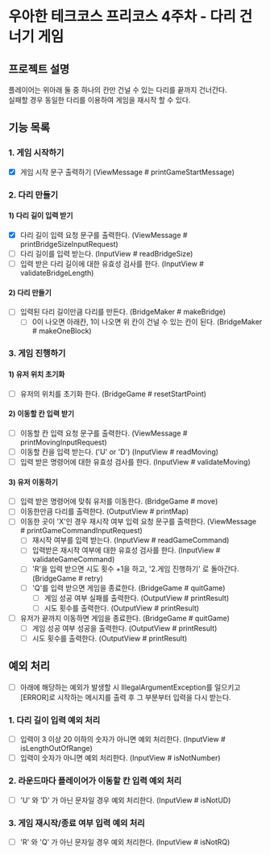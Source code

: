 # 우아한 테크코스 프리코스 4주차 - 다리 건너기 게임
## 프로젝트 설명
플레이어는 위아래 둘 중 하나의 칸만 건널 수 있는 다리를 끝까지 건너간다.  
실패할 경우 동일한 다리를 이용하여 게임을 재시작 할 수 있다.

## 기능 목록
### 1. 게임 시작하기
- [x] 게임 시작 문구 출력하기 (ViewMessage # printGameStartMessage)
### 2. 다리 만들기
#### 1) 다리 길이 입력 받기
- [x] 다리 길이 입력 요청 문구를 출력한다. (ViewMessage # printBridgeSizeInputRequest)
- [ ] 다리 길이를 입력 받는다. (InputView # readBridgeSize)
- [ ] 입력 받은 다리 길이에 대한 유효성 검사를 한다. (InputView # validateBridgeLength)
#### 2) 다리 만들기
- [ ] 입력된 다리 길이만큼 다리를 만든다. (BridgeMaker # makeBridge)
  - [ ] 0이 나오면 아래칸, 1이 나오면 위 칸이 건널 수 있는 칸이 된다. (BridgeMaker # makeOneBlock)
### 3. 게임 진행하기
#### 1) 유저 위치 초기화
- [ ] 유저의 위치를 초기화 한다. (BridgeGame # resetStartPoint)
#### 2) 이동할 칸 입력 받기
- [ ] 이동할 칸 입력 요청 문구를 출력한다. (ViewMessage # printMovingInputRequest)
- [ ] 이동할 칸을 입력 받는다. ('U' or 'D') (InputView # readMoving)
- [ ] 입력 받은 명령어에 대한 유효성 검사를 한다. (InputView # validateMoving)
#### 3) 유저 이동하기
- [ ] 입력 받은 명령어에 맞춰 유저를 이동한다. (BridgeGame # move)
- [ ] 이동한만큼 다리를 출력한다. (OutputView # printMap)
- [ ] 이동한 곳이 'X'인 경우 재시작 여부 입력 요청 문구를 출력한다. (ViewMessage # printGameCommandInputRequest)
    - [ ] 재시작 여부를 입력 받는다. (InputView # readGameCommand)
    - [ ] 입력받은 재시작 여부에 대한 유효성 검사를 한다. (InputView # validateGameCommand)
    - [ ] 'R'을 입력 받으면 시도 횟수 +1을 하고, '2.게임 진행하기' 로 돌아간다. (BridgeGame # retry)
    - [ ] 'Q'를 입력 받으면 게임을 종료한다. (BridgeGame # quitGame)
        - [ ] 게임 성공 여부 실패를 출력한다. (OutputView # printResult)
        - [ ] 시도 횟수를 출력한다. (OutputView # printResult)
- [ ] 유저가 끝까지 이동하면 게임을 종료한다. (BridgeGame # quitGame)
    - [ ] 게임 성공 여부 성공을 출력한다. (OutputView # printResult)
    - [ ] 시도 횟수를 출력한다. (OutputView # printResult)
## 예외 처리
- [ ] 아래에 해당하는 예외가 발생할 시 IllegalArgumentException를 일으키고 [ERROR]로 시작하는 메시지를 출력 후 그 부분부터 입력을 다시 받는다.
### 1. 다리 길이 입력 예외 처리
- [ ] 입력이 3 이상 20 이하의 숫자가 아니면 예외 처리한다. (InputView # isLengthOutOfRange)
- [ ] 입력이 숫자가 아니면 예외 처리한다. (InputView # isNotNumber)
### 2. 라운드마다 플레이어가 이동할 칸 입력 예외 처리
- [ ] 'U' 와 'D' 가 아닌 문자일 경우 예외 처리한다. (InputView # isNotUD)
### 3. 게임 재시작/종료 여부 입력 예외 처리
- [ ] 'R' 와 'Q' 가 아닌 문자일 경우 예외 처리한다. (InputView # isNotRQ)